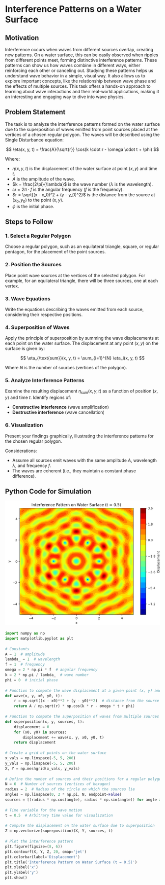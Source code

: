 # Interference Patterns on a Water Surface

## Motivation

Interference occurs when waves from different sources overlap, creating new patterns. On a water surface, this can be easily observed when ripples from different points meet, forming distinctive interference patterns. These patterns can show us how waves combine in different ways, either reinforcing each other or canceling out. Studying these patterns helps us understand wave behavior in a simple, visual way. It also allows us to explore important concepts, like the relationship between wave phase and the effects of multiple sources. This task offers a hands-on approach to learning about wave interactions and their real-world applications, making it an interesting and engaging way to dive into wave physics.

## Problem Statement

The task is to analyze the interference patterns formed on the water surface due to the superposition of waves emitted from point sources placed at the vertices of a chosen regular polygon. The waves will be described using the Single Disturbance equation:

$$
\eta(x, y, t) = \frac{A}{\sqrt{r}} \cos(k \cdot r - \omega \cdot t + \phi)
$$

Where:

- $\eta(x, y, t)$ is the displacement of the water surface at point $(x, y)$ and time $t$.
- $A$ is the amplitude of the wave.
- $k = \frac{2\pi}{\lambda}$ is the wave number ($\lambda$ is the wavelength).
- $\omega = 2\pi \cdot f$ is the angular frequency ($f$ is the frequency).
- $r = \sqrt{(x - x_0)^2 + (y - y_0)^2}$ is the distance from the source at $(x_0, y_0)$ to the point $(x, y)$.
- $\phi$ is the initial phase.

## Steps to Follow

### 1. Select a Regular Polygon
Choose a regular polygon, such as an equilateral triangle, square, or regular pentagon, for the placement of the point sources.

### 2. Position the Sources
Place point wave sources at the vertices of the selected polygon. For example, for an equilateral triangle, there will be three sources, one at each vertex. 

### 3. Wave Equations
Write the equations describing the waves emitted from each source, considering their respective positions.

### 4. Superposition of Waves
Apply the principle of superposition by summing the wave displacements at each point on the water surface. The displacement at any point $(x, y)$ on the surface is given by:

$$
\eta_{\text{sum}}(x, y, t) = \sum_{i=1}^{N} \eta_i(x, y, t)
$$

Where $N$ is the number of sources (vertices of the polygon).

### 5. Analyze Interference Patterns
Examine the resulting displacement $\eta_{\text{sum}}(x, y, t)$ as a function of position $(x, y)$ and time $t$. Identify regions of:
- **Constructive interference** (wave amplification)
- **Destructive interference** (wave cancellation)

### 6. Visualization
Present your findings graphically, illustrating the interference patterns for the chosen regular polygon.

Considerations:
- Assume all sources emit waves with the same amplitude $A$, wavelength $\lambda$, and frequency $f$.
- The waves are coherent (i.e., they maintain a constant phase difference).

## Python Code for Simulation
![alt text](image-6.png)
```python
import numpy as np
import matplotlib.pyplot as plt

# Constants
A = 1  # amplitude
lambda_ = 1  # wavelength
f = 1  # frequency
omega = 2 * np.pi * f  # angular frequency
k = 2 * np.pi / lambda_  # wave number
phi = 0  # initial phase

# Function to compute the wave displacement at a given point (x, y) and time t
def wave(x, y, x0, y0, t):
    r = np.sqrt((x - x0)**2 + (y - y0)**2)  # distance from the source
    return A / np.sqrt(r) * np.cos(k * r - omega * t + phi)

# Function to compute the superposition of waves from multiple sources
def superposition(x, y, sources, t):
    displacement = 0
    for (x0, y0) in sources:
        displacement += wave(x, y, x0, y0, t)
    return displacement

# Create a grid of points on the water surface
x_vals = np.linspace(-5, 5, 200)
y_vals = np.linspace(-5, 5, 200)
X, Y = np.meshgrid(x_vals, y_vals)

# Define the number of sources and their positions for a regular polygon (e.g., hexagon)
N = 6  # Number of sources (vertices of hexagon)
radius = 2  # Radius of the circle on which the sources lie
angles = np.linspace(0, 2 * np.pi, N, endpoint=False)
sources = [(radius * np.cos(angle), radius * np.sin(angle)) for angle in angles]

# Time variable for the wave motion
t = 0.5  # Arbitrary time value for visualization

# Compute the displacement on the water surface due to superposition
Z = np.vectorize(superposition)(X, Y, sources, t)

# Plot the interference pattern
plt.figure(figsize=(8, 6))
plt.contourf(X, Y, Z, 20, cmap='jet')
plt.colorbar(label='Displacement')
plt.title('Interference Pattern on Water Surface (t = 0.5)')
plt.xlabel('x')
plt.ylabel('y')
plt.show()